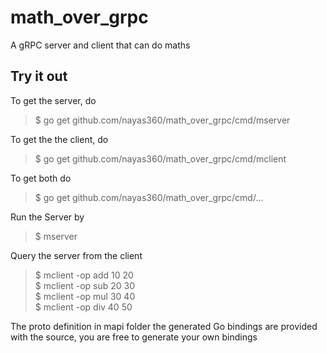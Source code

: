 # math_over_grpc
A gRPC server and client that can do maths

## Try it out
To get the server, do
>$ go get github.com/nayas360/math_over_grpc/cmd/mserver

To get the the client, do
>$ go get github.com/nayas360/math_over_grpc/cmd/mclient

To get both do
>$ go get github.com/nayas360/math_over_grpc/cmd/...

Run the Server by
>$ mserver

Query the server from the client
>$ mclient -op add 10 20  
$ mclient -op sub 20 30  
$ mclient -op mul 30 40  
$ mclient -op div 40 50

The proto definition in mapi folder the generated Go bindings are provided with the source,
you are free to generate your own bindings
